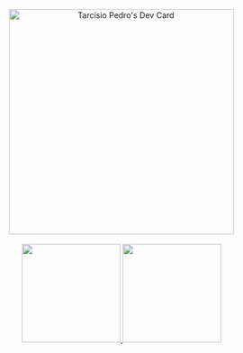 <div align="center">
  <a href="https://app.daily.dev/tarcisiopgs">
    <img src="https://api.daily.dev/devcards/fafa7c7def0345ceaee787deb75a5634.png?r=fpr" width="400" alt="Tarcísio Pedro's Dev Card"/>
  </a>
</div>
<br/>
<div align="center">
  <a href="https://github.com/tarcisiopgs">
    <img height="175px" src="https://github-readme-stats.vercel.app/api?username=tarcisiopgs&show_icons=true&theme=midnight-purple&include_all_commits=true&count_private=true" />
  </a>
  <a href="https://github.com/tarcisiopgs">
    <img height="175px" src="https://github-readme-stats.vercel.app/api/top-langs/?username=tarcisiopgs&layout=compact&theme=midnight-purple" />
  </a>
</div>
